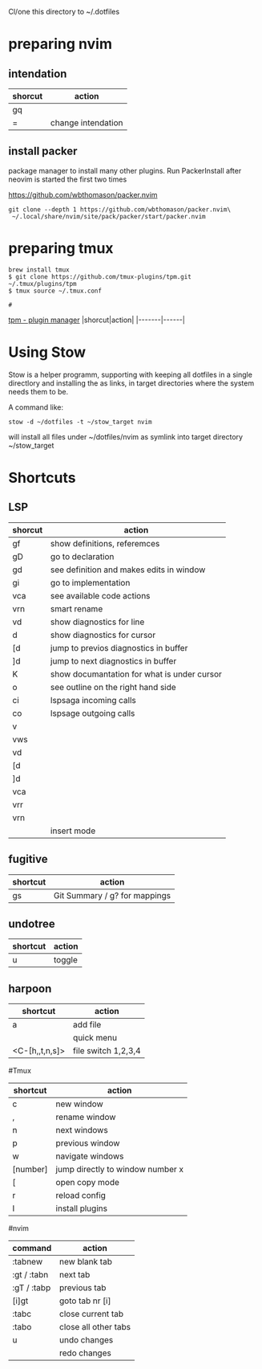 Cl/one this directory to ~/.dotfiles
# preparing nvim 

## intendation 

|shorcut|action|
|-------|------|
|gq  | |
|=   | change intendation |

## install packer 

package manager to install many other plugins. Run PackerInstall after neovim 
is started the first two times

https://github.com/wbthomason/packer.nvim

```
git clone --depth 1 https://github.com/wbthomason/packer.nvim\
 ~/.local/share/nvim/site/pack/packer/start/packer.nvim
````

# preparing tmux 

```
brew install tmux 
$ git clone https://github.com/tmux-plugins/tpm.git ~/.tmux/plugins/tpm
$ tmux source ~/.tmux.conf

#
```

[tpm - plugin manager](https://linuxhint.com/installing-plugins-tmux/)
|shorcut|action|
|-------|------|

# Using Stow 

Stow is a helper programm, supporting with keeping all dotfiles in a single
directlory and installing the as links, in target directories where the system
needs them to be. 

A command like:

```
stow -d ~/dotfiles -t ~/stow_target nvim
```

will install all files under ~/dotfiles/nvim as symlink into target directory
~/stow_target 


# Shortcuts 

## LSP 

|shorcut|action|
|-------|------|
|gf | show definitions, referemces|
|gD | go to declaration|
|gd | see definition and makes edits in window|
|gi | go to implementation | 
|<leader>vca | see available code actions | 
|<leader>vrn | smart rename | 
|<leader>vd | show diagnostics for line|
|<leader>d | show diagnostics for cursor|
|[d | jump to previos diagnostics in buffer|
|]d | jump to next diagnostics in buffer | 
|K | show documantation for what is under cursor|
|<leader> o| see outline on the right hand side | 
|<leader>ci | lspsaga incoming calls | 
|<leader>co | lspsage outgoing calls | 
|<leader>v  |  | 
|<leader>vws | | 
|<leader>vd | | 
|<leader>[d | | 
|<leader>]d | | 
|<leader>vca | | 
|<leader>vrr | | 
|<leader>vrn | | 
|<C-h> | insert mode |

## fugitive 

|shortcut|action|
|--------|------|
|<leader>gs | Git Summary / g? for mappings|

## undotree 

|shortcut|action|
|--------|------| 
|<leader>u | toggle | 

## harpoon
|shortcut|action|
|--------|------|
|<leader>a | add file|
|<C-e> | quick menu | 
|<C-[h,,t,n,s]>| file switch 1,2,3,4|

#Tmux 

|shortcut|action|
|--------|------|
|<C-a>c | new window| 
|<C-a>,  | rename window|
|<C-a>n | next windows|
|<C-a>p | previous window| 
|<C-a>w | navigate windows|
|<C-a>[number] | jump directly to window number x |
|<C-a>[ | open copy mode |
|<C-a>r | reload config | 
|<C-a>I | install plugins|

#nvim 

|command|action|
|-------|------|
|:tabnew | new blank tab|
|:gt / :tabn | next tab | 
|:gT / :tabp | previous tab| 
|[i]gt | goto tab nr [i] | 
|:tabc | close current tab | 
|:tabo | close all other tabs| 
|u | undo changes | 
|<C-r> | redo changes |
